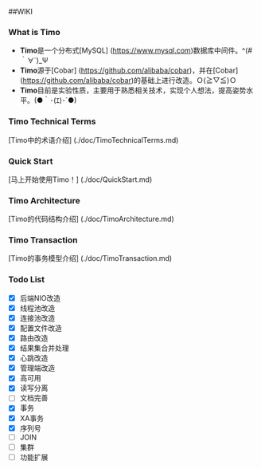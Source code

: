 ##WIKI

### What is Timo

- **Timo**是一个分布式[MySQL] (https://www.mysql.com)数据库中间件。^(#｀∀´)_Ψ
- **Timo**源于[Cobar] (https://github.com/alibaba/cobar)，并在[Cobar] (https://github.com/alibaba/cobar)的基础上进行改造。Ｏ(≧▽≦)Ｏ
- **Timo**目前是实验性质，主要用于熟悉相关技术，实现个人想法，提高姿势水平。(●｀･(ｴ)･´●)

### Timo Technical Terms

[Timo中的术语介绍] (./doc/TimoTechnicalTerms.md)

### Quick Start

[马上开始使用Timo！] (./doc/QuickStart.md)

### Timo Architecture

[Timo的代码结构介绍] (./doc/TimoArchitecture.md)

### Timo Transaction

[Timo的事务模型介绍] (./doc/TimoTransaction.md)

### Todo List
- [x] 后端NIO改造
- [x] 线程池改造
- [x] 连接池改造
- [x] 配置文件改造
- [x] 路由改造
- [x] 结果集合并处理
- [x] 心跳改造
- [x] 管理端改造
- [x] 高可用
- [x] 读写分离
- [ ] 文档完善
- [x] 事务
- [x] XA事务
- [x] 序列号
- [ ] JOIN
- [ ] 集群
- [ ] 功能扩展
